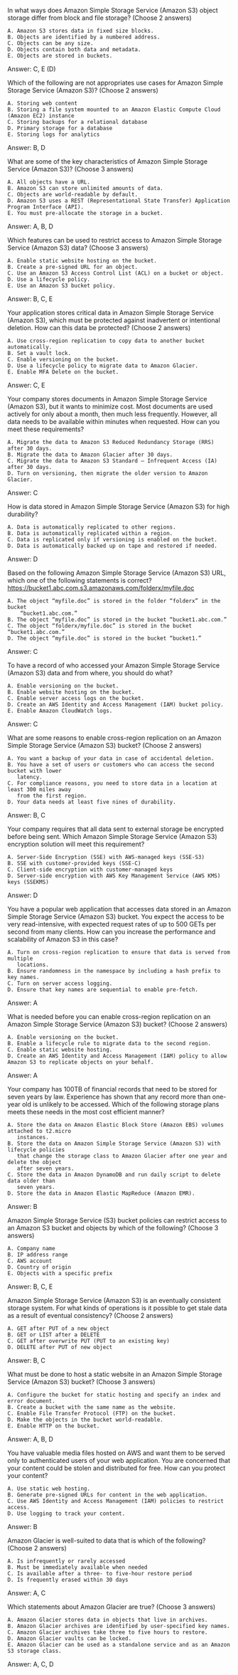 In what ways does Amazon Simple Storage Service (Amazon S3) object storage differ
from block and file storage? (Choose 2 answers)
    
    A. Amazon S3 stores data in fixed size blocks.
    B. Objects are identified by a numbered address.
    C. Objects can be any size.
    D. Objects contain both data and metadata.
    E. Objects are stored in buckets.

Answer: C, E (D)

Which of the following are not appropriates use cases for Amazon Simple Storage Service
(Amazon S3)? (Choose 2 answers)

    A. Storing web content
    B. Storing a file system mounted to an Amazon Elastic Compute Cloud (Amazon EC2) instance
    C. Storing backups for a relational database
    D. Primary storage for a database
    E. Storing logs for analytics

Answer: B, D

What are some of the key characteristics of Amazon Simple Storage Service (Amazon
S3)? (Choose 3 answers)

    A. All objects have a URL.
    B. Amazon S3 can store unlimited amounts of data.
    C. Objects are world-readable by default.
    D. Amazon S3 uses a REST (Representational State Transfer) Application Program Interface (API).
    E. You must pre-allocate the storage in a bucket.
    
Answer: A, B, D

Which features can be used to restrict access to Amazon Simple Storage Service (Amazon
S3) data? (Choose 3 answers)
    
    A. Enable static website hosting on the bucket.
    B. Create a pre-signed URL for an object.
    C. Use an Amazon S3 Access Control List (ACL) on a bucket or object.
    D. Use a lifecycle policy.
    E. Use an Amazon S3 bucket policy.

Answer: B, C, E

Your application stores critical data in Amazon Simple Storage Service (Amazon S3),
which must be protected against inadvertent or intentional deletion. How can this data
be protected? (Choose 2 answers)
    
    A. Use cross-region replication to copy data to another bucket automatically.
    B. Set a vault lock.
    C. Enable versioning on the bucket.
    D. Use a lifecycle policy to migrate data to Amazon Glacier.
    E. Enable MFA Delete on the bucket.

Answer: C, E

Your company stores documents in Amazon Simple Storage Service (Amazon S3), but it
wants to minimize cost. Most documents are used actively for only about a month, then
much less frequently. However, all data needs to be available within minutes when
requested. How can you meet these requirements?
   
    A. Migrate the data to Amazon S3 Reduced Redundancy Storage (RRS) after 30 days.
    B. Migrate the data to Amazon Glacier after 30 days.
    C. Migrate the data to Amazon S3 Standard – Infrequent Access (IA) after 30 days.
    D. Turn on versioning, then migrate the older version to Amazon Glacier.

Answer: C

How is data stored in Amazon Simple Storage Service (Amazon S3) for high durability?
    
    A. Data is automatically replicated to other regions.
    B. Data is automatically replicated within a region.
    C. Data is replicated only if versioning is enabled on the bucket.
    D. Data is automatically backed up on tape and restored if needed.

Answer: D

Based on the following Amazon Simple Storage Service (Amazon S3) URL, which one of
the following statements is correct?
https://bucket1.abc.com.s3.amazonaws.com/folderx/myfile.doc
    
    A. The object “myfile.doc” is stored in the folder “folderx” in the bucket
        “bucket1.abc.com.”
    B. The object “myfile.doc” is stored in the bucket “bucket1.abc.com.”
    C. The object “folderx/myfile.doc” is stored in the bucket “bucket1.abc.com.”
    D. The object “myfile.doc” is stored in the bucket “bucket1.”

Answer: C

To have a record of who accessed your Amazon Simple Storage Service (Amazon S3) data
and from where, you should do what?
    
    A. Enable versioning on the bucket.
    B. Enable website hosting on the bucket.
    C. Enable server access logs on the bucket.
    D. Create an AWS Identity and Access Management (IAM) bucket policy.
    E. Enable Amazon CloudWatch logs.

Answer: C

What are some reasons to enable cross-region replication on an Amazon Simple Storage
Service (Amazon S3) bucket? (Choose 2 answers)
    
    A. You want a backup of your data in case of accidental deletion.
    B. You have a set of users or customers who can access the second bucket with lower
       latency.
    C. For compliance reasons, you need to store data in a location at least 300 miles away
       from the first region.
    D. Your data needs at least five nines of durability.

Answer: B, C

Your company requires that all data sent to external storage be encrypted before being
sent. Which Amazon Simple Storage Service (Amazon S3) encryption solution will meet
this requirement?
    
    A. Server-Side Encryption (SSE) with AWS-managed keys (SSE-S3)
    B. SSE with customer-provided keys (SSE-C)
    C. Client-side encryption with customer-managed keys
    D. Server-side encryption with AWS Key Management Service (AWS KMS) keys (SSEKMS)

Answer: D

You have a popular web application that accesses data stored in an Amazon Simple
Storage Service (Amazon S3) bucket. You expect the access to be very read-intensive,
with expected request rates of up to 500 GETs per second from many clients. How can
you increase the performance and scalability of Amazon S3 in this case?
    
    A. Turn on cross-region replication to ensure that data is served from multiple
       locations.
    B. Ensure randomness in the namespace by including a hash prefix to key names.
    C. Turn on server access logging.
    D. Ensure that key names are sequential to enable pre-fetch.

Answer: A

What is needed before you can enable cross-region replication on an Amazon Simple
Storage Service (Amazon S3) bucket? (Choose 2 answers)

    A. Enable versioning on the bucket.
    B. Enable a lifecycle rule to migrate data to the second region.
    C. Enable static website hosting.
    D. Create an AWS Identity and Access Management (IAM) policy to allow Amazon S3 to replicate objects on your behalf.

Answer: A

Your company has 100TB of financial records that need to be stored for seven years by
law. Experience has shown that any record more than one-year old is unlikely to be
accessed. Which of the following storage plans meets these needs in the most cost
efficient manner?
    
    A. Store the data on Amazon Elastic Block Store (Amazon EBS) volumes attached to t2.micro 
       instances.
    B. Store the data on Amazon Simple Storage Service (Amazon S3) with lifecycle policies
       that change the storage class to Amazon Glacier after one year and delete the object
       after seven years.
    C. Store the data in Amazon DynamoDB and run daily script to delete data older than
       seven years.
    D. Store the data in Amazon Elastic MapReduce (Amazon EMR).

Answer: B

Amazon Simple Storage Service (S3) bucket policies can restrict access to an Amazon S3
bucket and objects by which of the following? (Choose 3 answers)
    
    A. Company name
    B. IP address range
    C. AWS account
    D. Country of origin
    E. Objects with a specific prefix
    
Answer: B, C, E

Amazon Simple Storage Service (Amazon S3) is an eventually consistent storage system.
For what kinds of operations is it possible to get stale data as a result of eventual
consistency? (Choose 2 answers)
    
    A. GET after PUT of a new object
    B. GET or LIST after a DELETE
    C. GET after overwrite PUT (PUT to an existing key)
    D. DELETE after PUT of new object    

Answer: B, C

What must be done to host a static website in an Amazon Simple Storage Service
(Amazon S3) bucket? (Choose 3 answers)

    A. Configure the bucket for static hosting and specify an index and error document.
    B. Create a bucket with the same name as the website.
    C. Enable File Transfer Protocol (FTP) on the bucket.
    D. Make the objects in the bucket world-readable.
    E. Enable HTTP on the bucket.

Answer: A, B, D

You have valuable media files hosted on AWS and want them to be served only to
authenticated users of your web application. You are concerned that your content could
be stolen and distributed for free. How can you protect your content?

    A. Use static web hosting.
    B. Generate pre-signed URLs for content in the web application.
    C. Use AWS Identity and Access Management (IAM) policies to restrict access.
    D. Use logging to track your content.

Answer: B

Amazon Glacier is well-suited to data that is which of the following? (Choose 2 answers)

    A. Is infrequently or rarely accessed
    B. Must be immediately available when needed
    C. Is available after a three- to five-hour restore period
    D. Is frequently erased within 30 days

Answer: A, C

Which statements about Amazon Glacier are true? (Choose 3 answers)

    A. Amazon Glacier stores data in objects that live in archives.
    B. Amazon Glacier archives are identified by user-specified key names.
    C. Amazon Glacier archives take three to five hours to restore.
    D. Amazon Glacier vaults can be locked.
    E. Amazon Glacier can be used as a standalone service and as an Amazon S3 storage class.
    
Answer: A, C, D